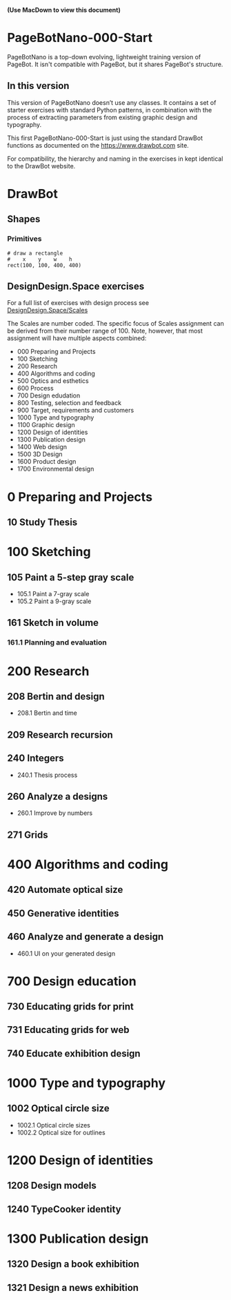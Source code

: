 **(Use MacDown to view this document)**


# PageBotNano-000-Start	
PageBotNano is a top-down evolving, lightweight training version of PageBot. It isn't compatible with PageBot, but it shares PageBot's structure. 

## In this version

This version of PageBotNano doesn’t use any classes. It contains a set of starter exercises with standard Python patterns, in combination with the process of extracting parameters from existing graphic design and typography.

This first PageBotNano-000-Start is just using the standard DrawBot functions as documented on the https://www.drawbot.com site.

For compatibility, the hierarchy and naming in the exercises in kept identical to the DrawBot website.

# DrawBot
 
## Shapes

### Primitives

~~~
# draw a rectangle
#    x    y    w    h
rect(100, 100, 400, 400)
~~~


## DesignDesign.Space exercises

For a full list of exercises with design process see [DesignDesign.Space/Scales](https://designdesign.space/scales.html)

The Scales are number coded. The specific focus of Scales assignment can be derived from their number range of 100. Note, however, that most assignment will have multiple aspects combined:

* 000 Preparing and Projects
* 100 Sketching
* 200 Research
* 400 Algorithms and coding
* 500 Optics and esthetics
* 600 Process
* 700 Design edudation
* 800 Testing, selection and feedback
* 900 Target, requirements and customers
* 1000 Type and typography
* 1100 Graphic design
* 1200 Design of identities
* 1300 Publication design
* 1400 Web design
* 1500 3D Design
* 1600 Product design
* 1700 Environmental design

# 0 Preparing and Projects

## 10 Study Thesis

# 100 Sketching

## 105 Paint a 5-step gray scale

* 105.1 Paint a 7-gray scale
* 105.2 Paint a 9-gray scale

## 161 Sketch in volume

### 161.1 Planning and evaluation

# 200 Research

## 208 Bertin and design

* 208.1 Bertin and time

## 209 Research recursion

## 240 Integers

* 240.1 Thesis process

## 260 Analyze a designs

* 260.1 Improve by numbers

## 271 Grids

# 400 Algorithms and coding

## 420 Automate optical size

## 450 Generative identities

## 460 Analyze and generate a design

* 460.1 UI on your generated design

# 700 Design education

## 730 Educating grids for print

## 731 Educating grids for web

## 740 Educate exhibition design

# 1000 Type and typography

## 1002 Optical circle size

* 1002.1 Optical circle sizes
* 1002.2 Optical size for outlines

# 1200 Design of identities

## 1208 Design models

## 1240 TypeCooker identity

# 1300 Publication design

## 1320 Design a book exhibition

## 1321 Design a news exhibition

